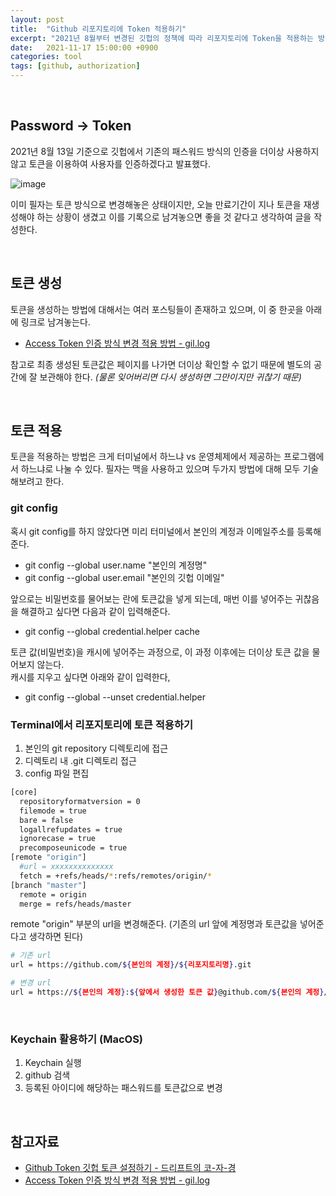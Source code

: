 ```yaml
---
layout: post
title:  "Github 리포지토리에 Token 적용하기" 
excerpt: "2021년 8월부터 변경된 깃헙의 정책에 따라 리포지토리에 Token을 적용하는 방식을 알아본다."
date:   2021-11-17 15:00:00 +0900
categories: tool
tags: [github, authorization]
---
```


<br>

## Password -> Token

2021년 8월 13일 기준으로 깃헙에서 기존의 패스워드 방식의 인증을 더이상 사용하지 않고 토큰을 이용하여 사용자를 인증하겠다고 발표했다.

![image](https://user-images.githubusercontent.com/39115630/142071463-f8230552-964a-42c8-975d-99034810bfbf.png)

이미 필자는 토큰 방식으로 변경해놓은 상태이지만, 오늘 만료기간이 지나 토큰을 재생성해야 하는 상황이 생겼고 이를 기록으로 남겨놓으면 좋을 것 같다고 생각하여 글을 작성한다. 

<br>

## 토큰 생성

토큰을 생성하는 방법에 대해서는 여러 포스팅들이 존재하고 있으며, 이 중 한곳을 아래에 링크로 남겨놓는다. 
- [Access Token 인증 방식 변경 적용 방법 - gil.log](https://velog.io/@gillog/Github-MacOS-Access-Token-인증-방식-변경-적용-방법-remote-Support-for-password-authentication-was-removed-on-August-13-2021)

참고로 최종 생성된 토큰값은 페이지를 나가면 더이상 확인할 수 없기 때문에 별도의 공간에 잘 보관해야 한다. *(물론 잊어버리면 다시 생성하면 그만이지만 귀찮기 때문)*

<br>

## 토큰 적용

토큰을 적용하는 방법은 크게 터미널에서 하느냐 vs 운영체제에서 제공하는 프로그램에서 하느냐로 나눌 수 있다. 필자는 맥을 사용하고 있으며 두가지 방법에 대해 모두 기술해보려고 한다.

### git config

혹시 git config를 하지 않았다면 미리 터미널에서 본인의 계정과 이메일주소를 등록해준다.
- git config --global user.name "본인의 계정명"
- git config --global user.email "본인의 깃헙 이메일"

앞으로는 비밀번호를 물어보는 란에 토큰값을 넣게 되는데, 매번 이를 넣어주는 귀찮음을 해결하고 싶다면 다음과 같이 입력해준다.
- git config --global credential.helper cache

토큰 값(비밀번호)을 캐시에 넣어주는 과정으로, 이 과정 이후에는 더이상 토큰 값을 물어보지 않는다.  
캐시를 지우고 싶다면 아래와 같이 입력한다,
- git config --global --unset credential.helper

### Terminal에서 리포지토리에 토큰 적용하기

1. 본인의 git repository 디렉토리에 접근 
2. 디렉토리 내 .git 디렉토리 접근
3. config 파일 편집

```sh
[core]
  repositoryformatversion = 0
  filemode = true
  bare = false
  logallrefupdates = true
  ignorecase = true
  precomposeunicode = true
[remote "origin"]
  #url = xxxxxxxxxxxxxx
  fetch = +refs/heads/*:refs/remotes/origin/*
[branch "master"]
  remote = origin
  merge = refs/heads/master
```

remote "origin" 부분의 url을 변경해준다. (기존의 url 앞에 계정명과 토큰값을 넣어준다고 생각하면 된다)

```sh
# 기존 url
url = https://github.com/${본인의 계정}/${리포지토리명}.git

# 변경 url
url = https://${본인의 계정}:${앞에서 생성한 토큰 값}@github.com/${본인의 계정}/${리포지토리명}.git
```

<br>

### Keychain 활용하기 (MacOS)

1. Keychain 실행
2. github 검색
3. 등록된 아이디에 해당하는 패스워드를 토큰값으로 변경

<br>

## 참고자료
- [Github Token 깃헙 토큰 설정하기 - 드리프트의 코-자-경](https://cpro95.tistory.com/456)
- [Access Token 인증 방식 변경 적용 방법 - gil.log](https://velog.io/@gillog/Github-MacOS-Access-Token-인증-방식-변경-적용-방법-remote-Support-for-password-authentication-was-removed-on-August-13-2021)
